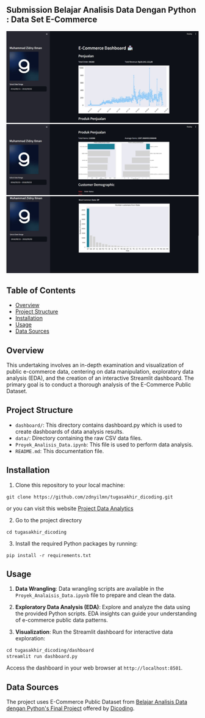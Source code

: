 ## Submission Belajar Analisis Data Dengan Python : Data Set E-Commerce
<img src="ss1.jpg" alt="Streamlit logo"></img>
<img src="ss2.jpg" alt="Streamlit logo"></img>
<img src="ss3.jpg" alt="Streamlit logo"></img>

## Table of Contents
- [Overview](#overview)
- [Project Structure](#project-structure)
- [Installation](#installation)
- [Usage](#usage)
- [Data Sources](#data-sources)

## Overview
This undertaking involves an in-depth examination and visualization of public e-commerce data, centering on data manipulation, exploratory data analysis (EDA), and the creation of an interactive Streamlit dashboard. The primary goal is to conduct a thorough analysis of the E-Commerce Public Dataset.

## Project Structure
- `dashboard/`: This directory contains dashboard.py which is used to create dashboards of data analysis results.
- `data/`: Directory containing the raw CSV data files.
- `Proyek_Analisis_Data.ipynb`: This file is used to perform data analysis.
- `README.md`: This documentation file.

## Installation
1. Clone this repository to your local machine:
```
git clone https://github.com/zdnyilmn/tugasakhir_dicoding.git
```

or you can visit this website [Project Data Analytics](https://tugasakhirdicoding-5dzv6fkvxw5euoehpxvvy8.streamlit.app/)

2. Go to the project directory
```
cd tugasakhir_dicoding
```
3. Install the required Python packages by running:
```
pip install -r requirements.txt
```

## Usage
1. **Data Wrangling**: Data wrangling scripts are available in the `Proyek_Analaisis_Data.ipynb` file to prepare and clean the data.

2. **Exploratory Data Analysis (EDA)**: Explore and analyze the data using the provided Python scripts. EDA insights can guide your understanding of e-commerce public data patterns.

3. **Visualization**: Run the Streamlit dashboard for interactive data exploration:

```
cd tugasakhir_dicoding/dashboard
streamlit run dashboard.py
```
Access the dashboard in your web browser at `http://localhost:8501`.

## Data Sources
The project uses E-Commerce Public Dataset from [Belajar Analisis Data dengan Python's Final Project](https://drive.google.com/file/d/1MsAjPM7oKtVfJL_wRp1qmCajtSG1mdcK/view) offered by [Dicoding](https://www.dicoding.com/).
